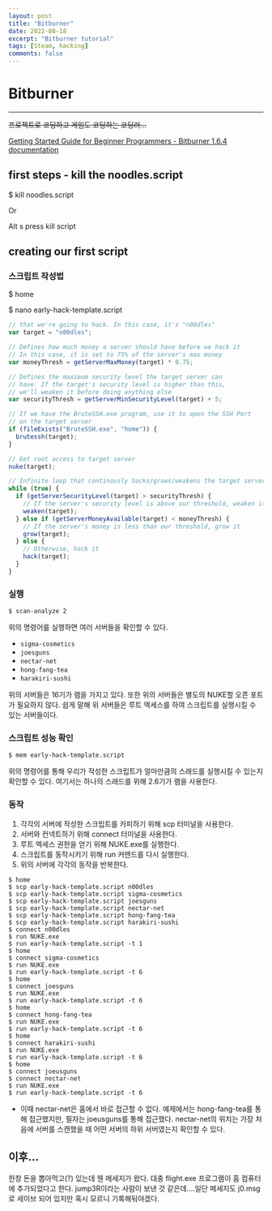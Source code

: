 ```yaml
---
layout: post
title: "Bitburner"
date: 2022-08-18
excerpt: "Bitburner tutorial"
tags: [Steam, hacking]
comments: false
---
```


# Bitburner

---

~~프로젝트로 코딩하고 게임도 코딩하는 코딩러…~~

[Getting Started Guide for Beginner Programmers - Bitburner 1.6.4 documentation](https://bitburner.readthedocs.io/en/latest/guidesandtips/gettingstartedguideforbeginnerprogrammers.html)

## first steps - kill the noodles.script

$ kill noodles.script

Or

Alt s press kill script

## creating our first script

### 스크립트 작성법

$ home

$ nano early-hack-template.script

```jsx
// that we're going to hack. In this case, it's "n00dles"
var target = "n00dles";

// Defines how much money a server should have before we hack it
// In this case, it is set to 75% of the server's max money
var moneyThresh = getServerMaxMoney(target) * 0.75;

// Defines the maximum security level the target server can
// have. If the target's security level is higher than this,
// we'll weaken it before doing anything else
var securityThresh = getServerMinSecurityLevel(target) + 5;

// If we have the BruteSSH.exe program, use it to open the SSH Port
// on the target server
if (fileExists("BruteSSH.exe", "home")) {
  brutessh(target);
}

// Get root access to target server
nuke(target);

// Infinite loop that continously hacks/grows/weakens the target server
while (true) {
  if (getServerSecurityLevel(target) > securityThresh) {
    // If the server's security level is above our threshold, weaken it
    weaken(target);
  } else if (getServerMoneyAvailable(target) < moneyThresh) {
    // If the server's money is less than our threshold, grow it
    grow(target);
  } else {
    // Otherwise, hack it
    hack(target);
  }
}
```

### 실행

```
$ scan-analyze 2
```

위의 명령어를 실행하면 여러 서버들을 확인할 수 있다.

- `sigma-cosmetics`
- `joesguns`
- `nectar-net`
- `hong-fang-tea`
- `harakiri-sushi`

위의 서버들은 16기가 램을 가지고 있다. 또한 위의 서버들은 별도의 NUKE할 오픈 포트가 필요하지 않다. 쉽게 말해 위 서버들은 루트 엑세스를 하여 스크립트를 실행시킬 수 있는 서버들이다.

### 스크립트 성능 확인

```
$ mem early-hack-template.script
```

위의 명령어를 통해 우리가 작성한 스크립트가 얼마만큼의 스래드를 실행시킬 수 있는지 확인할 수 있다. 여기서는 하나의 스래드를 위해 2.6기가 램을 사용한다.

### 동작

1. 각각의 서버에 작성한 스크립트를 카피하기 위해 scp 터미널을 사용한다.
2. 서버와 컨넥트하기 위해 connect 터미널을 사용한다.
3. 루트 엑세스 권한을 얻기 위해 NUKE.exe를 실행한다.
4. 스크립트를 동작시키기 위해 run 커맨드를 다시 실행한다.
5. 위의 서버에 각각의 동작을 반복한다.

```
$ home
$ scp early-hack-template.script n00dles
$ scp early-hack-template.script sigma-cosmetics
$ scp early-hack-template.script joesguns
$ scp early-hack-template.script nectar-net
$ scp early-hack-template.script hong-fang-tea
$ scp early-hack-template.script harakiri-sushi
$ connect n00dles
$ run NUKE.exe
$ run early-hack-template.script -t 1
$ home
$ connect sigma-cosmetics
$ run NUKE.exe
$ run early-hack-template.script -t 6
$ home
$ connect joesguns
$ run NUKE.exe
$ run early-hack-template.script -t 6
$ home
$ connect hong-fang-tea
$ run NUKE.exe
$ run early-hack-template.script -t 6
$ home
$ connect harakiri-sushi
$ run NUKE.exe
$ run early-hack-template.script -t 6
$ home
$ connect joeusguns
$ connect nectar-net
$ run NUKE.exe
$ run early-hack-template.script -t 6
```

- 이때 nectar-net은 홈에서 바로 접근할 수 없다. 예제에서는 hong-fang-tea를 통해 접근했지만, 필자는 joeusguns를 통해 접근했다. nectar-net의 위치는 가장 처음에 서버를 스캔했을 때 어떤 서버의 하위 서버였는지 확인할 수 있다.

## 이후…

한창 돈을 뽑아먹고(?) 있는데 웬 메세지가 왔다. 대충 flight.exe 프로그램이 홈 컴퓨터에 추가되었다고 한다. jump3R이라는 사람이 보낸 것 같은데….일단 메세지도 j0.msg로 세이브 되어 있지만 혹시 모르니 기록해둬야겠다.
